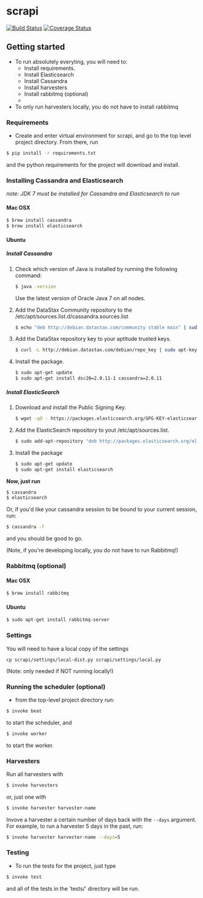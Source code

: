 scrapi
======

[![Build Status](https://travis-ci.org/fabianvf/scrapi.svg?branch=develop)](https://travis-ci.org/fabianvf/scrapi)
[![Coverage Status](https://coveralls.io/repos/fabianvf/scrapi/badge.svg?branch=develop)](https://coveralls.io/r/fabianvf/scrapi?branch=develop)

## Getting started

- To run absolutely everyting, you will need to:
    - Install requirements.
    - Install Elasticsearch
    - Install Cassandra
    - Install harvesters
    - Install rabbitmq (optional)
    - 
- To only run harvesters locally, you do not have to install rabbitmq


### Requirements

- Create and enter virtual environment for scrapi, and go to the top level project directory. From there, run 

```bash
$ pip install -r requirements.txt
```

and the python requirements for the project will download and install.


### Installing Cassandra and Elasticsearch
_note: JDK 7 must be installed for Cassandra and Elasticsearch to run_

#### Mac OSX

```bash
$ brew install cassandra
$ brew install elasticsearch
```

#### Ubuntu
##### Install Cassandra
1. Check which version of Java is installed by running the following command:
   ```bash
   $ java -version
   ```
   Use the latest version of Oracle Java 7 on all nodes.

2. Add the DataStax Community repository to the /etc/apt/sources.list.d/cassandra.sources.list
   ```bash
   $ echo "deb http://debian.datastax.com/community stable main" | sudo tee -a /etc/apt/sources.list.d/cassandra.sources.list
   ```

3.  Add the DataStax repository key to your aptitude trusted keys.
    ```bash
    $ curl -L http://debian.datastax.com/debian/repo_key | sudo apt-key add -
    ```

4. Install the package.
   ```bash
   $ sudo apt-get update
   $ sudo apt-get install dsc20=2.0.11-1 cassandra=2.0.11
   ```

##### Install ElasticSearch
1. Download and install the Public Signing Key.
   ```bash
   $ wget -qO - https://packages.elasticsearch.org/GPG-KEY-elasticsearch | sudo apt-key add -
   ```

2. Add the ElasticSearch repository to yout /etc/apt/sources.list.
   ```bash
   $ sudo add-apt-repository "deb http://packages.elasticsearch.org/elasticsearch/1.4/debian stable main"
   ```

3. Install the package
   ```bash
   $ sudo apt-get update
   $ sudo apt-get install elasticsearch
   ```


__Now, just run__
```bash
$ cassandra
$ elasticsearch
```

Or, if you'd like your cassandra session to be bound to your current session, run:
```bash
$ cassandra -f
```

and you should be good to go.

(Note, if you're developing locally, you do not have to run Rabbitmq!)
### Rabbitmq (optional)

#### Mac OSX

```bash
$ brew install rabbitmq
```

#### Ubuntu

```bash
$ sudo apt-get install rabbitmq-server
```
### Settings

You will need to have a local copy of the settings

```
cp scrapi/settings/local-dist.py scrapi/settings/local.py
```
 
(Note: only needed if NOT running locally!)
### Running the scheduler (optional)

- from the top-level project directory run:

```bash
$ invoke beat
```

to start the scheduler, and 

```bash
$ invoke worker
```

to start the worker.


### Harvesters
Run all harvesters with 

```bash
$ invoke harvesters
```

or, just one with 

```bash
$ invoke harvester harvester-name
```

Invove a harvester a certain number of days back with the ```--days``` argument. For example, to run a harvester 5 days in the past, run:

```bash
$ invoke harvester harvester-name --days=5
```

### Testing

- To run the tests for the project, just type

```bash 
$ invoke test
```

and all of the tests in the 'tests/' directory will be run. 
